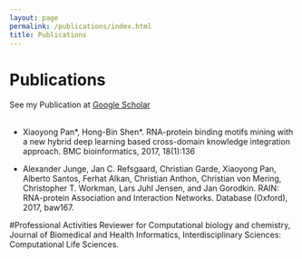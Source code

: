 ```yaml
---
layout: page
permalink: /publications/index.html
title: Publications
---
```




# Publications
See my Publication at <a href="https://scholar.google.com/citations?hl=en&user=Yis2IzgAAAAJ">Google Scholar</a> <br><br>

<ul>
  <li>
    <p>Xiaoyong Pan*, Hong-Bin Shen*. RNA-protein binding motifs mining with a new hybrid deep learning based cross-domain knowledge integration approach. BMC bioinformatics, 2017, 18(1):136</p>
  </li>
  <li>
    <p>Alexander Junge, Jan C. Refsgaard, Christian Garde, Xiaoyong Pan, Alberto Santos, Ferhat Alkan, Christian Anthon, Christian von Mering, Christopher T. Workman, Lars Juhl Jensen, and Jan Gorodkin. 
	RAIN: RNA-protein Association and Interaction Networks. Database (Oxford), 2017, baw167.</p>
  </li>
</ul>


#Professional Activities
Reviewer for Computational biology and chemistry, Journal of Biomedical and Health Informatics, Interdisciplinary Sciences: Computational Life Sciences.

